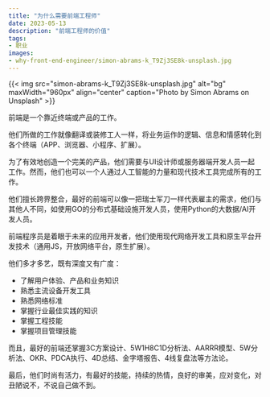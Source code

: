 ```yaml
---
title: "为什么需要前端工程师"
date: 2023-05-13
description: "前端工程师的价值"
tags:
- 职业
images:
- why-front-end-engineer/simon-abrams-k_T9Zj3SE8k-unsplash.jpg
---
```


{{< img src="simon-abrams-k_T9Zj3SE8k-unsplash.jpg" alt="bg" maxWidth="960px" align="center" caption="Photo by Simon Abrams on Unsplash" >}}

前端是一个靠近终端或产品的工作。

他们所做的工作就像翻译或装修工人一样，将业务运作的逻辑、信息和情感转化到各个终端（APP、浏览器、小程序、扩展）。

为了有效地创造一个完美的产品，他们需要与UI设计师或服务器端开发人员一起工作。然而，他们也可以一个人通过人工智能的力量和现代技术工具完成所有的工作。

他们擅长跨界整合，最好的前端可以像一把瑞士军刀一样代表雇主的需求，他们与其他人不同，如使用GO的分布式基础设施开发人员，使用Python的大数据/AI开发人员。

前端程序员是着眼于未来的应用开发者，他们使用现代网络开发工具和原生平台开发技术（通用JS，开放网络平台，原生扩展）。

他们多才多艺，既有深度又有广度：
+ 了解用户体验、产品和业务知识
+ 熟悉主流设备开发工具
+ 熟悉网络标准
+ 掌握行业最佳实践的知识
+ 掌握工程技能
+ 掌握项目管理技能

而且，最好的前端还掌握3C方案设计、5W1H8C1D分析法、AARRR模型、5W分析法、OKR、PDCA执行、4D总结、金字塔报告、4线复盘法等方法论。

最后，他们时尚有活力，有最好的技能，持续的热情，良好的审美，应对变化，对丑陋说不，不说自己做不到。